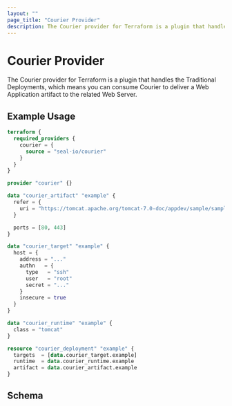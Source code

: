 ```yaml
---
layout: ""
page_title: "Courier Provider"
description: The Courier provider for Terraform is a plugin that handles the Traditional Deployments, which means you can consume Courier to deliver a Web Application artifact to the related Web Server.
---
```


# Courier Provider

The Courier provider for Terraform is a plugin that handles the Traditional Deployments, which means you can consume Courier to deliver a Web Application artifact to the related Web Server.

## Example Usage

```terraform
terraform {
  required_providers {
    courier = {
      source = "seal-io/courier"
    }
  }
}

provider "courier" {}

data "courier_artifact" "example" {
  refer = {
    uri = "https://tomcat.apache.org/tomcat-7.0-doc/appdev/sample/sample.war"
  }

  ports = [80, 443]
}

data "courier_target" "example" {
  host = {
    address = "..."
    authn   = {
      type   = "ssh"
      user   = "root"
      secret = "..."
    }
    insecure = true
  }
}

data "courier_runtime" "example" {
  class = "tomcat"
}

resource "courier_deployment" "example" {
  targets  = [data.courier_target.example]
  runtime  = data.courier_runtime.example
  artifact = data.courier_artifact.example
}

```

<!-- schema generated by tfplugindocs -->
## Schema
